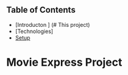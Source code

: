 ## Table of Contents
* [Introducton ] (# This project)
* [Technologies]
* [Setup](#setup)

# Movie Express Project
